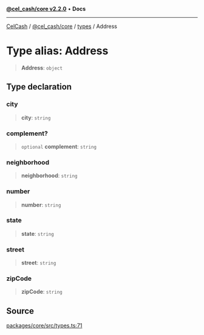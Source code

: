 [**@cel_cash/core v2.2.0**](../../README.md) • **Docs**

***

[CelCash](../../../../packages.md) / [@cel\_cash/core](../../README.md) / [types](../README.md) / Address

# Type alias: Address

> **Address**: `object`

## Type declaration

### city

> **city**: `string`

### complement?

> `optional` **complement**: `string`

### neighborhood

> **neighborhood**: `string`

### number

> **number**: `string`

### state

> **state**: `string`

### street

> **street**: `string`

### zipCode

> **zipCode**: `string`

## Source

[packages/core/src/types.ts:71](https://github.com/Pyxlab/celcash/blob/9e2eeefc75067a4b86d18d5bb144eb4446f097c2/packages/core/src/types.ts#L71)

